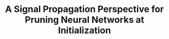 ---
title: "A Signal Propagation Perspective for Pruning Neural Networks at Initialization"
year: 2020
pdf_url: "https://arxiv.org/abs/1906.06307"
category: "vision"
author_list: "Namhoon Lee, Thalaiyasingam Ajanthan, Stephen Gould, Philip H.S. Torr"
grant: "MURI"
pub_in: "International Conference on Learning Representations 2020"
---